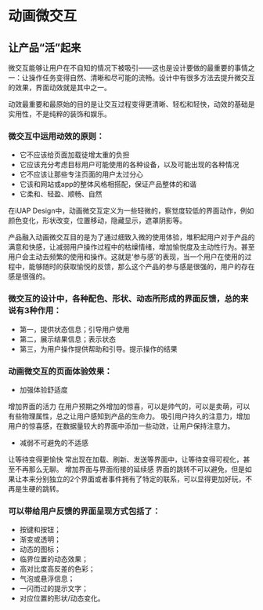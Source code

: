 # 动画微交互

## 让产品“活”起来

微交互能够让用户在不自知的情况下被吸引——这也是设计要做的最重要的事情之一：让操作任务变得自然、清晰和尽可能的流畅。设计中有很多方法去提升微交互的效果，界面动效就是其中之一。

动效最重要和最原始的目的是让交互过程变得更清晰、轻松和轻快，动效的基础是实用性，不是纯粹的装饰和娱乐。

### 微交互中运用动效的原则：
- 它不应该给页面加载徒增太重的负担
- 它应该充分考虑目标用户可能使用的各种设备，以及可能出现的各种情况
- 它不应该让那些专注页面的用户太过分心
- 它该和网站或app的整体风格相搭配，保证产品整体的和谐
- 它柔和、轻盈、顺畅、自然

在iUAP Design中，动画微交互定义为一些轻微的，察觉度较低的界面动作，例如颜色变化，形状改变，位置移动，隐藏显示，遮罩阴影等。

产品融入动画微交互目的是为了通过细致入微的使用体验，堆积起用户对于产品的满意和快感，让减弱用户操作过程中的枯燥情绪，增加愉悦度及主动性行为。甚至用户会主动去频繁的使用和操作。这就是‘参与感’的表现，当一个用户在使用的过程中，能够随时的获取愉悦的反馈，那么这个产品的参与感是很强的，用户的存在感是很强的。

### 微交互的设计中，各种配色、形状、动态所形成的界面反馈，总的来说有3种作用：
- 第一，提供状态信息；引导用户使用
- 第二，展示结果信息；表示状态
- 第三，为用户操作提供帮助和引导。提示操作的结果

### 动画微交互的页面体验效果：
- 加强体验舒适度

增加界面的活力 在用户预期之外增加的惊喜，可以是帅气的，可以是卖萌，可以有些物理属性，总之让用户感知到产品的生命力。 吸引用户持久的注意力，增加用户的惊喜感，在数据量较大的界面中添加一些动效，让用户保持注意力。

- 减弱不可避免的不适感

让等待变得更愉快 常出现在加载、刷新、发送等界面中，让等待变得可视化，甚至不再那么无聊。   增加界面与界面衔接的延续感  界面的跳转不可以避免，但是如果让本来分别独立的2个界面或者事件拥有了特定的联系，可以显得更加好玩，不再是生硬的跳转。

### 可以带给用户反馈的界面呈现方式包括了：

- 按键和按钮；
- 渐变或透明；
- 动态的图标；
- 临界位置的动态效果；
- 高对比度高反差的色彩；
- 气泡或悬浮信息；
- 一闪而过的提示文字；
- 对应位置的形状/动态变化。
